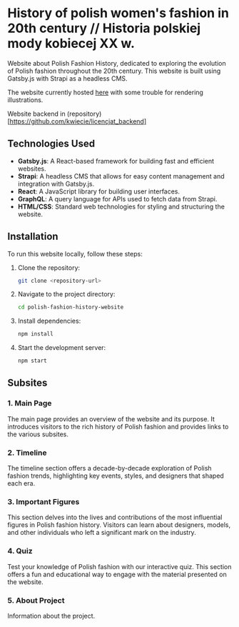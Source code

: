 # History of polish women's fashion in 20th century // Historia polskiej mody kobiecej XX w. 
Website about Polish Fashion History, dedicated to exploring the evolution of Polish fashion throughout the 20th century. This website is built using Gatsby.js with Strapi as a headless CMS.

The website currently hosted [here](https://brzoza.wzks.uj.edu.pl/) with some trouble for rendering illustrations.

Website backend in (repository)[https://github.com/kwiecie/licencjat_backend]

## Technologies Used

- **Gatsby.js**: A React-based framework for building fast and efficient websites.
- **Strapi**: A headless CMS that allows for easy content management and integration with Gatsby.js.
- **React**: A JavaScript library for building user interfaces.
- **GraphQL**: A query language for APIs used to fetch data from Strapi.
- **HTML/CSS**: Standard web technologies for styling and structuring the website.

## Installation

To run this website locally, follow these steps:

1. Clone the repository:

    ```bash
    git clone <repository-url>
    ```

2. Navigate to the project directory:

    ```bash
    cd polish-fashion-history-website
    ```

3. Install dependencies:

    ```bash
    npm install
    ```

4. Start the development server:

    ```bash
    npm start
    ```

## Subsites

### 1. Main Page

The main page provides an overview of the website and its purpose. It introduces visitors to the rich history of Polish fashion and provides links to the various subsites.

### 2. Timeline

The timeline section offers a decade-by-decade exploration of Polish fashion trends, highlighting key events, styles, and designers that shaped each era.

### 3. Important Figures

This section delves into the lives and contributions of the most influential figures in Polish fashion history. Visitors can learn about designers, models, and other individuals who left a significant mark on the industry.

### 4. Quiz

Test your knowledge of Polish fashion with our interactive quiz. This section offers a fun and educational way to engage with the material presented on the website.

### 5. About Project

Information about the project.
